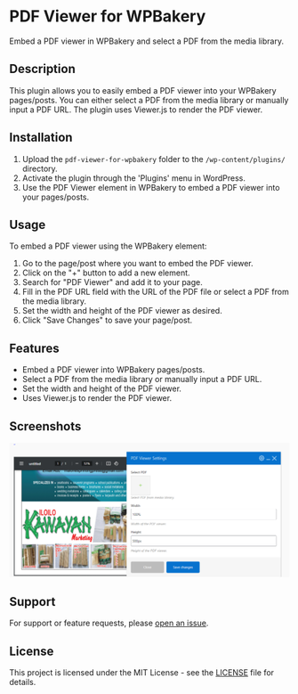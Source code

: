 # PDF Viewer for WPBakery

Embed a PDF viewer in WPBakery and select a PDF from the media library.

## Description

This plugin allows you to easily embed a PDF viewer into your WPBakery pages/posts. You can either select a PDF from the media library or manually input a PDF URL. The plugin uses Viewer.js to render the PDF viewer.

## Installation

1. Upload the `pdf-viewer-for-wpbakery` folder to the `/wp-content/plugins/` directory.
2. Activate the plugin through the 'Plugins' menu in WordPress.
3. Use the PDF Viewer element in WPBakery to embed a PDF viewer into your pages/posts.

## Usage

To embed a PDF viewer using the WPBakery element:

1. Go to the page/post where you want to embed the PDF viewer.
2. Click on the "+" button to add a new element.
3. Search for "PDF Viewer" and add it to your page.
4. Fill in the PDF URL field with the URL of the PDF file or select a PDF from the media library.
5. Set the width and height of the PDF viewer as desired.
6. Click "Save Changes" to save your page/post.

## Features

- Embed a PDF viewer into WPBakery pages/posts.
- Select a PDF from the media library or manually input a PDF URL.
- Set the width and height of the PDF viewer.
- Uses Viewer.js to render the PDF viewer.

## Screenshots

![PDF Viewer for WPBakery](screenshot.png)

## Support

For support or feature requests, please [open an issue]([https://github.com/FuryPW/PDF-Viewer-Plugin/issues/new]).

## License

This project is licensed under the MIT License - see the [LICENSE](LICENSE) file for details.
